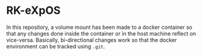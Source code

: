 # RK-eXpOS

In this repository, a volume mount has been made to a docker container so that 
any changes done inside the container or in the host machine reflect on vice-versa.
Basically, bi-directional changes work so that the docker environment can be 
tracked using `.git`. 

